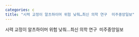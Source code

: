 ```yaml
---
categories: c
title: "시력 교정이 알츠하이머 위험 낮춰…최신 의학 연구  미주중앙일보"
---
```

시력 교정이 알츠하이머 위험 낮춰…최신 의학 연구&nbsp;&nbsp;미주중앙일보